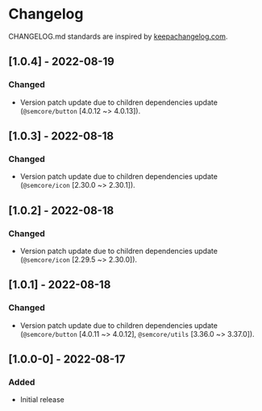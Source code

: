 # Changelog

CHANGELOG.md standards are inspired by [keepachangelog.com](https://keepachangelog.com/en/1.0.0/).

## [1.0.4] - 2022-08-19

### Changed

- Version patch update due to children dependencies update (`@semcore/button` [4.0.12 ~> 4.0.13]).

## [1.0.3] - 2022-08-18

### Changed

- Version patch update due to children dependencies update (`@semcore/icon` [2.30.0 ~> 2.30.1]).

## [1.0.2] - 2022-08-18

### Changed

- Version patch update due to children dependencies update (`@semcore/icon` [2.29.5 ~> 2.30.0]).

## [1.0.1] - 2022-08-18

### Changed

- Version patch update due to children dependencies update (`@semcore/button` [4.0.11 ~> 4.0.12], `@semcore/utils` [3.36.0 ~> 3.37.0]).

## [1.0.0-0] - 2022-08-17

### Added

- Initial release
